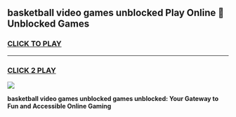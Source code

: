 
## basketball video games unblocked Play Online 👋 Unblocked Games
<h3>
<a href="https://premium.freeplayer.one?title=basketball_video_games_unblocked&ref=19F">CLICK TO PLAY</a></h3>
<hr>

<h3>
<a href="https://premium.freeplayer.one?title=basketball_video_games_unblocked&ref=19F">CLICK 2 PLAY</a>
  
</h3>

<a href="https://premium.freeplayer.one?title=basketball_video_games_unblocked&ref=19F"><img src="https://clearcache.store/games.png"></a>


**basketball video games unblocked games unblocked: Your Gateway to Fun and Accessible Online Gaming**
